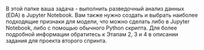 В этой папке ваша задача - выполнить разведочный анализ данных (EDA) в Jupyter Notebook. Вам также нужно создать и выбрать наиболее подходящие признаки для модели, что можно сделать либо в Jupyter Notebook, либо с помощью обычного Python скрипта. Для более подробной информации обратитесь к Этапам 2, 3 и 4 в описании задания для проекта второго спринта.